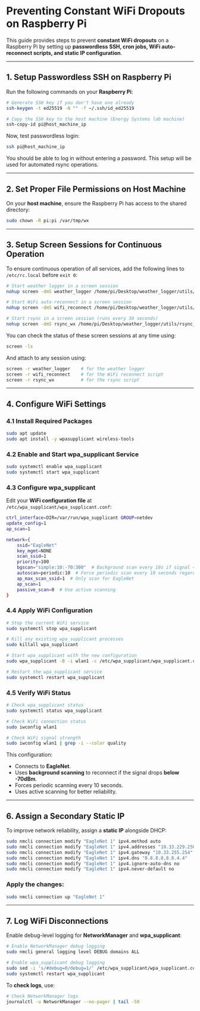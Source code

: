 # **Preventing Constant WiFi Dropouts on Raspberry Pi**

This guide provides steps to prevent **constant WiFi dropouts** on a Raspberry Pi by setting up **passwordless SSH, cron jobs, WiFi auto-reconnect scripts, and static IP configuration**.

---

## **1. Setup Passwordless SSH on Raspberry Pi**
Run the following commands on your **Raspberry Pi**:

```sh
# Generate SSH key if you don't have one already
ssh-keygen -t ed25519 -N "" -f ~/.ssh/id_ed25519

# Copy the SSH key to the host machine (Energy Systems lab machine)
ssh-copy-id pi@host_machine_ip
```

Now, test passwordless login:

```sh
ssh pi@host_machine_ip
```

You should be able to log in without entering a password. This setup will be used for automated rsync operations.

---

## **2. Set Proper File Permissions on Host Machine**
On your **host machine**, ensure the Raspberry Pi has access to the shared directory:

```sh
sudo chown -R pi:pi /var/tmp/wx
```

---

## **3. Setup Screen Sessions for Continuous Operation**
To ensure continuous operation of all services, add the following lines to `/etc/rc.local` before `exit 0`:

```sh
# Start weather logger in a screen session
nohup screen -dmS weather_logger /home/pi/Desktop/weather_logger/utils/start_weather_logger.sh &

# Start WiFi auto-reconnect in a screen session
nohup screen -dmS wifi_reconnect /home/pi/Desktop/weather_logger/utils/wifi_auto_reconnect.sh &

# Start rsync in a screen session (runs every 30 seconds)
nohup screen -dmS rsync_wx /home/pi/Desktop/weather_logger/utils/rsync_var_tmp_wx.sh &
```

You can check the status of these screen sessions at any time using:
```sh
screen -ls
```

And attach to any session using:
```sh
screen -r weather_logger    # for the weather logger
screen -r wifi_reconnect    # for the WiFi reconnect script
screen -r rsync_wx          # for the rsync script
```

---

## **4. Configure WiFi Settings**

### **4.1 Install Required Packages**
```sh
sudo apt update
sudo apt install -y wpasupplicant wireless-tools
```

### **4.2 Enable and Start wpa_supplicant Service**
```sh
sudo systemctl enable wpa_supplicant
sudo systemctl start wpa_supplicant
```

### **4.3 Configure wpa_supplicant**
Edit your **WiFi configuration file** at `/etc/wpa_supplicant/wpa_supplicant.conf`:

```sh
ctrl_interface=DIR=/var/run/wpa_supplicant GROUP=netdev
update_config=1
ap_scan=1

network={
    ssid="EagleNet"
    key_mgmt=NONE
    scan_ssid=1
    priority=100
    bgscan="simple:10:-70:300"  # Background scan every 10s if signal < -70dBm
    autoscan=periodic:10  # Force periodic scan every 10 seconds regardless of signal
    ap_max_scan_ssid=1  # Only scan for EagleNet
    ap_scan=1
    passive_scan=0  # Use active scanning
}
```

### **4.4 Apply WiFi Configuration**
```sh
# Stop the current WiFi service
sudo systemctl stop wpa_supplicant

# Kill any existing wpa_supplicant processes
sudo killall wpa_supplicant

# Start wpa_supplicant with the new configuration
sudo wpa_supplicant -B -i wlan1 -c /etc/wpa_supplicant/wpa_supplicant.conf

# Restart the wpa_supplicant service
sudo systemctl restart wpa_supplicant
```

### **4.5 Verify WiFi Status**
```sh
# Check wpa_supplicant status
sudo systemctl status wpa_supplicant

# Check WiFi connection status
sudo iwconfig wlan1

# Check WiFi signal strength
sudo iwconfig wlan1 | grep -i --color quality
```

This configuration:
- Connects to **EagleNet**.
- Uses **background scanning** to reconnect if the signal drops **below -70dBm**.
- Forces periodic scanning every 10 seconds.
- Uses active scanning for better reliability.

---

## **6. Assign a Secondary Static IP**
To improve network reliability, assign a **static IP** alongside DHCP:

```sh
sudo nmcli connection modify "EagleNet 1" ipv4.method auto
sudo nmcli connection modify "EagleNet 1" ipv4.addresses "10.33.229.250/17"
sudo nmcli connection modify "EagleNet 1" ipv4.gateway "10.33.255.254"
sudo nmcli connection modify "EagleNet 1" ipv4.dns "8.8.8.8,8.8.4.4"
sudo nmcli connection modify "EagleNet 1" ipv4.ignore-auto-dns no
sudo nmcli connection modify "EagleNet 1" ipv4.never-default no
```

### **Apply the changes:**
```sh
sudo nmcli connection up "EagleNet 1"
```

---

## **7. Log WiFi Disconnections**
Enable debug-level logging for **NetworkManager** and **wpa_supplicant**:

```sh
# Enable NetworkManager debug logging
sudo nmcli general logging level DEBUG domains ALL

# Enable wpa_supplicant debug logging
sudo sed -i 's/#debug=0/debug=1/' /etc/wpa_supplicant/wpa_supplicant.conf
sudo systemctl restart wpa_supplicant
```

To **check logs**, use:

```sh
# Check NetworkManager logs
journalctl -u NetworkManager --no-pager | tail -50
```
